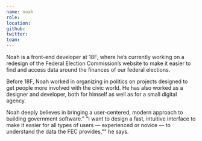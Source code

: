 ```yaml
---
name: noah
role:
location:
github:
twitter:
team:
---
```


Noah is a front-end developer at 18F, where he’s currently working on a redesign of the Federal Election Commission’s website to make it easier to find and access data around the finances of our federal elections.

Before 18F, Noah worked in organizing in politics on projects designed to get people more involved with the civic world. He has also worked as a designer and developer, both for himself as well as for a small digital agency.

Noah deeply believes in bringing a user-centered, modern approach to building government software." "I want to design a fast, intuitive interface to make it easier for all types of users — experienced or novice — to understand the data the FEC provides,"" he says.
